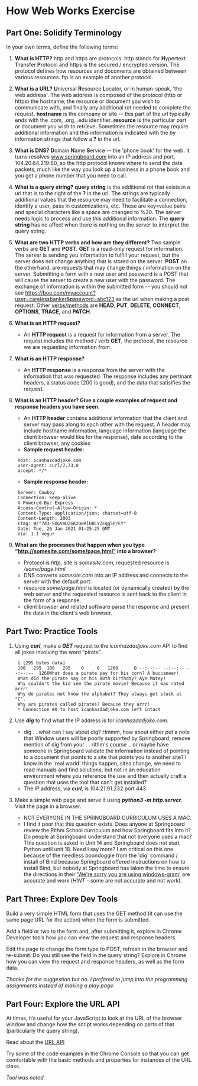 # How Web Works Exercise
## Part One: Solidify Terminology

In your own terms, define the following terms:
1. **What is HTTP?** http and https are protocols. http stands for **H**yper**t**ext **T**ransfer **P**rotocol and https is the secured / encrypted version. The protocol defines how resources and documents are obtained between various resources. ftp is an example of another protocol.
1. **What is a URL?** **U**niversal **R**esource **L**ocator, or in human-speak, 'the web address'. The web address is composed of the protocol (http or https) the hostname, the resource or document you wish to communicate with, and finally any additional rot needed to complete the request. **hostname** is the company or site -- this part of the url typically ends with the .com, .org, .edu identifier. **resource** is the particular part or document you wish to retrieve. Sometimes the resource may require additional information and this information is indicated with the by information strings that follow a **?** in the url. 
1. **What is DNS?** **D**omain **N**ame **S**ervice -- the 'phone book' for the web. It turns resolves www.springboard.com into an IP address and port, 104.20.64.219:80, so the http protocol knows where to send the data packets, much like the way you look up a business in a phone book and you get a phone number that you need to call.
1. **What is a query string?** **query string** is the additional rot that exists in a url that is to the right of the **?** in the url. The strings are typically additional values that the resource may need to facilitate a connection, identify a user, pass in customizations, etc. These are key=value pairs and special characters like a space are changed to %20. The server needs logic to process and use this additional information. The **query string** has no affect when there is nothing on the server to interpret the query string.
1. **What are two HTTP verbs and how are they different?** Two sample verbs are **GET** and **POST**. **GET** is a read-only request for information. The server is sending you information to fulfill your request, but the server does not change anything that is stored on the server. **POST** on the otherhand, are requests that may change things / information on the server. Submitting a form with a new user and password is a POST that will cause the server to create a new user with the password. The exchange of information is within the submitted form -- you should not see 
https://boa.com/myaccount?user=carelessbanker&password=abc123 
as the url when making a post request. Other [verbs/methods](https://developer.mozilla.org/en-US/docs/Web/HTTP/Methods) are **HEAD**, **PUT**, **DELETE**, **CONNECT**, **OPTIONS**, **TRACE**, and **PATCH**.
1. **What is an HTTP request?**
   * An **HTTP request** is a request for information from a server. The request includes the method / verb **GET**, the protocol, the resource we are requesting information from. 
1. **What is an HTTP response?**
   * An **HTTP response** is a response from the server with the information that was requested. The response includes any pertinant headers, a status code (200 is good), and the data that satisifies the request.
1. **What is an HTTP header? Give a couple examples of request and response headers you have seen.**
   * An **HTTP header** contains additional information that the client and server may pass along to each other with the request. A header may include hostname information, language information (language the client browser would like for the response), date according to the client browser, any cookies
   * **Sample request header:**
   ```
    Host: icanhazdadjoke.com
    user-agent: curl/7.73.0
    accept: */*

   ```

   * **Sample response header:**
   ```
    Server: Cowboy
    Connection: keep-alive
    X-Powered-By: Express
    Access-Control-Allow-Origin: *
    Content-Type: application/json; charset=utf-8
    Content-Length: 2003
    Etag: W/"7d3-SOGVmDZGKzQwRlUBCYZFqg5P/EY"
    Date: Tue, 26 Jan 2021 01:25:25 GMT
    Via: 1.1 vegur
   ```

1. **What are the processes that happen when you type “http://somesite.com/some/page.html” into a browser?**
   * Protocol is _http_, site is _somesite.com_, requested resource is _/some/page.html_
   * DNS converts _somesite.com_ into an IP address and connects to the server with the default port.
   * resource _some/page.html_ is located (or dynamically created) by the web server and the requested resource is sent back to the client in the form of a response.
   * client browser and related software parse the response and present the data in the client's web browser.


## Part Two: Practice Tools

1. Using _**curl**_, make a _**GET**_ request to the _icanhazdadjoke.com_ API to find all jokes involving the word “pirate”.
   ```
    { [295 bytes data]
    100   295  100   295    0     0   1260      0 --:--:-- --:--:-- --:--:--  1260What does a pirate pay for his corn? A buccaneer!
    What did the pirate say on his 80th birthday? Aye Matey!
    Why couldn't the kid see the pirate movie? Because it was rated arrr!
    Why do pirates not know the alphabet? They always get stuck at "C".
    Why are pirates called pirates? Because they arrr!
    * Connection #0 to host icanhazdadjoke.com left intact
   ``` 

1. Use _**dig**_ to find what the IP address is for _icanhazdadjoke.com_. 
   * dig . . what can I say about dig? Hmmm, how about either put a note that Window users will be poorly supported by Springboard, remove mention of dig from your . . rithm's course .. or maybe have someone in Springboard validate the information instead of pointing to a document that points to a site that points you to another site? I know in the 'real world' things happen, sites change, we need to read manuals and find solutions, but not in an education environment where you reference the use and then actually craft a question that uses the tool that can't get installed?  
   * The IP address, via _**curl**_, is 104.21.91.232 port 443. 

1. Make a simple web page and serve it using _**python3 -m http.server**_. Visit the page in a browser. 
   * NOT EVERYONE IN THE SPRINGBOARD CURRICULUM USES A MAC.
   * I find it poor that this question exists. Does anyone at Springboard review the Rithm School curriculum and how Springboard fits into it? Do people at Springboard understand that not everyone uses a mac? This question is asked in Unit 14 and Springboard does not start Python until unit 18. Need I say more? I am critical on this one because of the needless boondoggle from the 'dig' command / install of Bind because Springboard offered instructions on how to install Bind, but nobody at Springboard has taken the time to ensure the directions in their ['We're sorry you are using windows-gram'](https://ddf46429.springboard.com/uploads/resources/1601665902_Git_Bash_Documentation.pdf) are accurate and work (_HINT_ - some are not accurate and not work).   


## Part Three: Explore Dev Tools

Build a very simple HTML form that uses the GET method (it can use the same page URL for the action) when the form is submitted.

Add a field or two to the form and, after submitting it, explore in Chrome Developer tools how you can view the request and response headers.

Edit the page to change the form type to POST, refresh in the browser and re-submit. Do you still see the field in the query string? Explore in Chrome how you can view the request and response headers, as well as the form data.

_Thanks for the suggestion but no. I prefered to jump into the programming assignments instead of making a play page._


## Part Four: Explore the URL API

At times, it’s useful for your JavaScript to look at the URL of the browser window and change how the script works depending on parts of that (particularly the query string).

Read about the [URL API](https://developer.mozilla.org/en-US/docs/Web/API/URL)

Try some of the code examples in the Chrome Console so that you can get comfortable with the basic methods and properties for instances of the URL class.

_Tool was noted._
